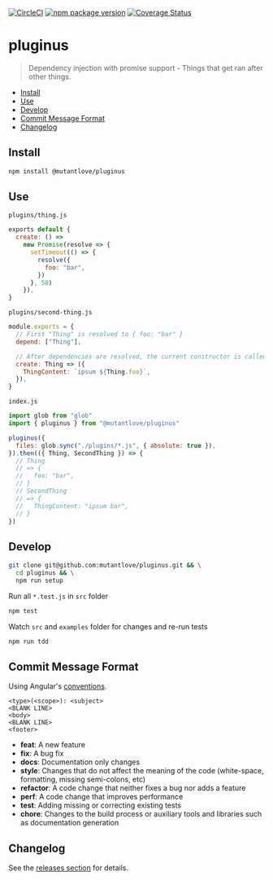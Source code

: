 <!-- markdownlint-disable first-line-h1 line-length -->

[![CircleCI](https://circleci.com/gh/mutantlove/pluginus.svg?style=svg)](https://circleci.com/gh/mutantlove/pluginus)
[![npm package version](https://badge.fury.io/js/%40mutantlove%2Fpluginus.svg)](https://badge.fury.io/js/%40mutantlove%2Fpluginus)
[![Coverage Status](https://coveralls.io/repos/github/mutantlove/pluginus/badge.svg)](https://coveralls.io/github/mutantlove/pluginus)

# pluginus

> Dependency injection with promise support - Things that get ran after other things.

<!-- vim-markdown-toc GFM -->

* [Install](#install)
* [Use](#use)
* [Develop](#develop)
* [Commit Message Format](#commit-message-format)
* [Changelog](#changelog)

<!-- vim-markdown-toc -->

## Install

```bash
npm install @mutantlove/pluginus
```

## Use

`plugins/thing.js`

```js
exports default {
  create: () =>
    new Promise(resolve => {
      setTimeout(() => {
        resolve({
          foo: "bar",
        })
      }, 50)
    }),
}
```

`plugins/second-thing.js`

```js
module.exports = {
  // First "Thing" is resolved to { foo: "bar" }
  depend: ["Thing"],

  // After dependencies are resolved, the current constructor is called
  create: Thing => ({
    ThingContent: `ipsum ${Thing.foo}`,
  }),
}
```

`index.js`

```js
import glob from "glob"
import { pluginus } from "@mutantlove/pluginus"

pluginus({
  files: glob.sync("./plugins/*.js", { absolute: true }),
}).then(({ Thing, SecondThing }) => {
  // Thing
  // => { 
  //   foo: "bar",
  // }
  // SecondThing
  // => {
  //   ThingContent: "ipsum bar",
  // }
})
```

## Develop

```bash
git clone git@github.com:mutantlove/pluginus.git && \
  cd pluginus && \
  npm run setup
```

Run all `*.test.js` in `src` folder

```bash
npm test
```

Watch `src` and `examples` folder for changes and re-run tests

```bash
npm run tdd
```

## Commit Message Format

Using Angular's [conventions](https://github.com/angular/angular.js/blob/master/DEVELOPERS.md#-git-commit-guidelines).

```text
<type>(<scope>): <subject>
<BLANK LINE>
<body>
<BLANK LINE>
<footer>
```

* **feat**: A new feature
* **fix**: A bug fix
* **docs**: Documentation only changes
* **style**: Changes that do not affect the meaning of the code (white-space, formatting, missing semi-colons, etc)
* **refactor**: A code change that neither fixes a bug nor adds a feature
* **perf**: A code change that improves performance
* **test**: Adding missing or correcting existing tests
* **chore**: Changes to the build process or auxiliary tools and libraries such as documentation generation

## Changelog

See the [releases section](https://github.com/mutantlove/pluginus/releases) for details.
